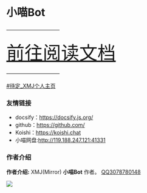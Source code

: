 # 小喵Bot

——————————

<font size=10>[前往阅读文档](/docs/a-1项目介绍)</font>

——————————

[#待定_XMJ个人主页](/)

### 友情链接

- docsify：https://docsify.js.org/
- github：https://github.com/
- Koishi：https://koishi.chat
- 小喵网盘:http://119.188.247.121:41331

### 作者介绍

**作者介绍:**  XMJ(Mirror)  **小喵Bot** 作者。
[QQ3078780148](tencent://message/?uin=307878014)

![](https://img2.imgtp.com/2024/03/16/W94p4aKq.jpg)
